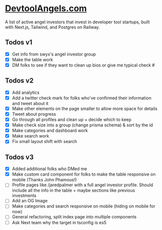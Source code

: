 # [DevtoolAngels.com](https://www.devtoolangels.com/)

A list of active angel investors that invest in developer tool
startups, built with Next.js, Tailwind, and Postgres on Railway.

## Todos v1

- [x] Get info from swyx's angel investor group
- [x] Make the table work
- [x] DM folks to see if they want to clean up bios or give me typical check #

## Todos v2

- [x] Add analytics
- [x] Add a twitter check mark for folks who've confirmed their information and tweet about it
- [x] Make other elements on the page smaller to allow more space for details
- [x] Tweet about progress
- [x] Go through all profiles and clean up + decide which to keep
- [x] Make check size into a group (change prisma schema) & sort by the id
- [x] Make categories and dashboard work
- [x] Make search work
- [x] Fix small layout shift with search

## Todos v3

- [x] Added additional folks who DMed me
- [x] Make custom card component for folks to make the table responsive on mobile (Thanks John Phamous!)
- [ ] Profile pages like /jaredpalmer with a full angel investor profile. Should include all the info in the table + maybe sections like previous investments
- [ ] Add an OG Image
- [ ] Make categories and search responsive on mobile (hiding on mobile for now)
- [ ] General refactoring, split index page into multiple components
- [ ] Ask Next team why the target in tsconfig is es5
